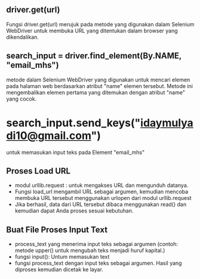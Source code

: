 ## driver.get(url)
Fungsi driver.get(url) merujuk pada metode yang digunakan dalam Selenium WebDriver untuk membuka URL yang ditentukan dalam browser yang dikendalikan.

## search_input = driver.find_element(By.NAME, "email_mhs")
metode dalam Selenium WebDriver yang digunakan untuk mencari elemen pada halaman web berdasarkan atribut "name" elemen tersebut. Metode ini mengembalikan elemen pertama yang ditemukan dengan atribut "name" yang cocok.

# search_input.send_keys("idaymulyadi10@gmail.com")
untuk memasukan input teks pada Element "email_mhs"

## Proses Load URL
- modul urllib.request : untuk mengakses URL dan mengunduh datanya.
- Fungsi load_url mengambil URL sebagai argumen, kemudian mencoba membuka URL tersebut menggunakan urlopen dari modul urllib.request
- Jika berhasil, data dari URL tersebut dibaca menggunakan read() dan kemudian dapat Anda proses sesuai kebutuhan.

## Buat File Proses Input Text
- process_text yang menerima input teks sebagai argumen (contoh: metode upper() untuk mengubah teks menjadi huruf kapital.)
- fungsi input(): Untum memasukan text
- fungsi process_text dengan input teks sebagai argumen. Hasil yang diproses kemudian dicetak ke layar.